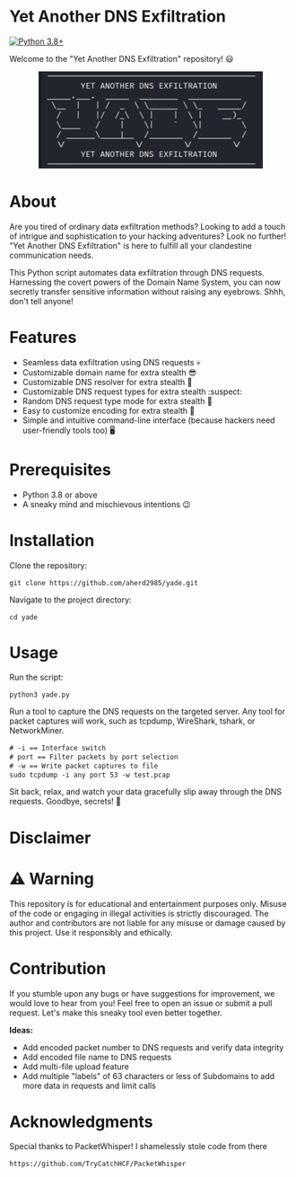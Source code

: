 # Yet Another DNS Exfiltration

[![Python 3.8+](https://img.shields.io/badge/Python-3.8%2B-blue.svg)](https://www.python.org/downloads/release/python-382/)

Welcome to the "Yet Another DNS Exfiltration" repository! :smiley:
<p align="center">
  <img src="https://github.com/aherd2985/yade/raw/main/yade.png" alt="Yet Another DNS Exfiltration" width="400">
</p>

# About

Are you tired of ordinary data exfiltration methods? Looking to add a touch of intrigue and sophistication to your hacking adventures? Look no further! "Yet Another DNS Exfiltration" is here to fulfill all your clandestine communication needs.

This Python script automates data exfiltration through DNS requests. Harnessing the covert powers of the Domain Name System, you can now secretly transfer sensitive information without raising any eyebrows. Shhh, don't tell anyone!

# Features

+ Seamless data exfiltration using DNS requests :skull:
+ Customizable domain name for extra stealth :sunglasses:
+ Customizable DNS resolver for extra stealth :japanese_ogre:
+ Customizable DNS request types for extra stealth :suspect:
+ Random DNS request type mode for extra stealth :see_no_evil:
+ Easy to customize encoding for extra stealth :eyes:
+ Simple and intuitive command-line interface (because hackers need user-friendly tools too) 🖥️

# Prerequisites

+ Python 3.8 or above
+ A sneaky mind and mischievous intentions 😉

# Installation

Clone the repository:

    git clone https://github.com/aherd2985/yade.git

Navigate to the project directory:

    cd yade

# Usage

Run the script:

    python3 yade.py

Run a tool to capture the DNS requests on the targeted server. Any tool for packet captures will work, such as tcpdump, WireShark, tshark, or NetworkMiner.

    # -i == Interface switch
    # port == Filter packets by port selection
    # -w == Write packet captures to file
    sudo tcpdump -i any port 53 -w test.pcap

Sit back, relax, and watch your data gracefully slip away through the DNS requests. Goodbye, secrets! 👋

# Disclaimer

# ⚠️ Warning
This repository is for educational and entertainment purposes only. Misuse of the code or engaging in illegal activities is strictly discouraged. The author and contributors are not liable for any misuse or damage caused by this project. Use it responsibly and ethically.

# Contribution

If you stumble upon any bugs or have suggestions for improvement, we would love to hear from you! Feel free to open an issue or submit a pull request. Let's make this sneaky tool even better together.

**Ideas:**
+ Add encoded packet number to DNS requests and verify data integrity
+ Add encoded file name to DNS requests 
+ Add multi-file upload feature
+ Add multiple "labels" of 63 characters or less of Subdomains to add more data in requests and limit calls 

# Acknowledgments

Special thanks to PacketWhisper! I shamelessly stole code from there

    https://github.com/TryCatchHCF/PacketWhisper
  
